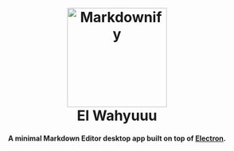 
<h1 align="center">
  <br>
  <a href="http://github.com/wahyuwidd"><img src="https://i.ibb.co.com/xmYCYL7/raiden-shogun-alpro.jpg" alt="Markdownify" width="200"></a>
  <br>
  El Wahyuuu
  <br>
</h1>

<h4 align="center">A minimal Markdown Editor desktop app built on top of <a href="http://electron.atom.io" target="_blank">Electron</a>.</h4>
